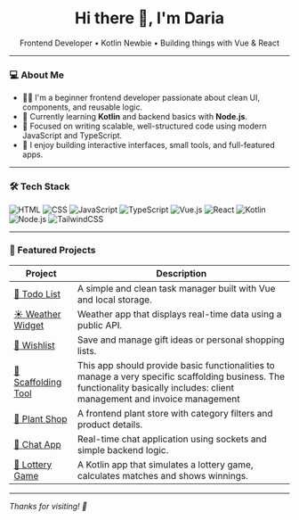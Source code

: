 <h1 align="center">Hi there 👋, I'm Daria </h1>
<p align="center">Frontend Developer • Kotlin Newbie • Building things with Vue & React</p>

---

### 💻 About Me

- 👩‍💻 I'm a beginner frontend developer passionate about clean UI, components, and reusable logic.
- 🌱 Currently learning **Kotlin** and backend basics with **Node.js**.
- 🎯 Focused on writing scalable, well-structured code using modern JavaScript and TypeScript.
- 🧩 I enjoy building interactive interfaces, small tools, and full-featured apps.

---

### 🛠 Tech Stack

![HTML](https://img.shields.io/badge/HTML-E34F26?style=flat&logo=html5&logoColor=white)
![CSS](https://img.shields.io/badge/CSS-1572B6?style=flat&logo=css3&logoColor=white)
![JavaScript](https://img.shields.io/badge/JavaScript-F7DF1E?style=flat&logo=javascript&logoColor=black)
![TypeScript](https://img.shields.io/badge/TypeScript-3178C6?style=flat&logo=typescript&logoColor=white)
![Vue.js](https://img.shields.io/badge/Vue-3.0-4FC08D?style=flat&logo=vue.js&logoColor=white)
![React](https://img.shields.io/badge/React-20232A?style=flat&logo=react&logoColor=61DAFB)
![Kotlin](https://img.shields.io/badge/Kotlin-0095D5?style=flat&logo=kotlin&logoColor=white)
![Node.js](https://img.shields.io/badge/Node.js-339933?style=flat&logo=node.js&logoColor=white)
![TailwindCSS](https://img.shields.io/badge/Tailwind_CSS-38B2AC?style=flat&logo=tailwind-css&logoColor=white)

---

### 📌 Featured Projects

| Project | Description |
|--------|-------------|
| [🧾 Todo List](https://github.com/eliseydah/my-projects/tree/master/vue-todo) | A simple and clean task manager built with Vue and local storage. |
| [☀️ Weather Widget](https://github.com/eliseydah/my-projects/tree/master/weather) | Weather app that displays real-time data using a public API. |
| [🎁 Wishlist](https://github.com/eliseydah/my-projects/tree/master/vue-wishlist) | Save and manage gift ideas or personal shopping lists. |
| [🔧 Scaffolding Tool](https://github.com/fr-ser/scaffolding-management) |This app should provide basic functionalities to manage a very specific scaffolding business. The functionality basically includes: client management and invoice management |
| [🌿 Plant Shop](https://github.com/eliseydah/my-projects/tree/master/react/react-plants) | A frontend plant store with category filters and product details. |
| [💬 Chat App](https://github.com/eliseydah/my-projects/tree/master/react/react-chat) | Real-time chat application using sockets and simple backend logic. |
| [🎲 Lottery Game](https://github.com/eliseydah/kotlin-lotto-precourse/tree/eliseydah) | A Kotlin app that simulates a lottery game, calculates matches and shows winnings. |

---

_Thanks for visiting! 🚀_

